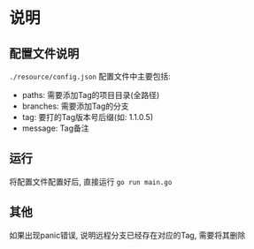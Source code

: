 # 说明

## 配置文件说明

`./resource/config.json` 配置文件中主要包括:

- paths: 需要添加Tag的项目目录(全路径)
- branches: 需要添加Tag的分支
- tag: 要打的Tag版本号后缀(如: 1.1.0.5)
- message: Tag备注

## 运行

将配置文件配置好后, 直接运行 `go run main.go`

## 其他

如果出现panic错误, 说明远程分支已经存在对应的Tag, 需要将其删除

